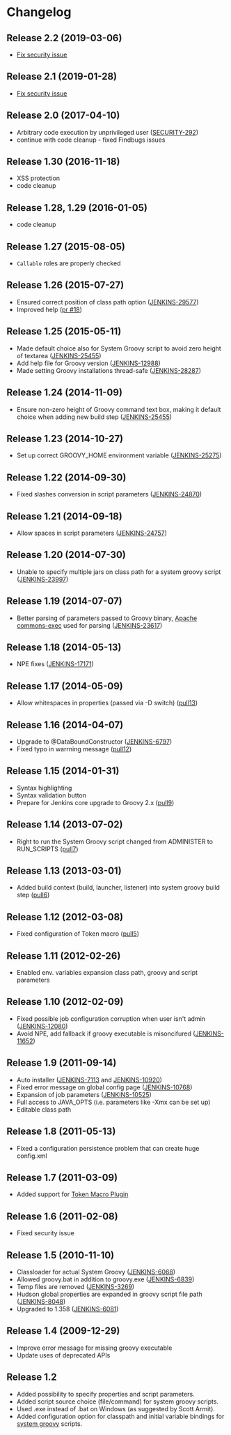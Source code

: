 # Changelog

## Release 2.2 (2019-03-06)

-   [Fix security
    issue](https://jenkins.io/security/advisory/2019-03-06/#SECURITY-1339)

## Release 2.1 (2019-01-28)

-   [Fix security
    issue](https://jenkins.io/security/advisory/2019-01-28/)

## Release 2.0 (2017-04-10)

-   Arbitrary code execution by unprivileged user
    ([SECURITY-292](https://jenkins.io/security/advisory/2017-04-10/#groovy-plugin))
-   continue with code cleanup - fixed Findbugs issues

## Release 1.30 (2016-11-18)

-   XSS protection
-   code cleanup

## Release 1.28, 1.29 (2016-01-05)

-   code cleanup

## Release 1.27 (2015-08-05)

-   `Callable` roles are properly checked

## Release 1.26 (2015-07-27)

-   Ensured correct position of class path option
    ([JENKINS-29577](https://issues.jenkins-ci.org/browse/JENKINS-29577))
-   Improved help ([pr
    \#18](https://github.com/jenkinsci/groovy-plugin/pull/18))

## Release 1.25 (2015-05-11)

-   Made default choice also for System Groovy script to avoid zero
    height of textarea
    ([JENKINS-25455](https://issues.jenkins-ci.org/browse/JENKINS-25455))
-   Add help file for Groovy version
    ([JENKINS-12988](https://issues.jenkins-ci.org/browse/JENKINS-12988))
-   Made setting Groovy installations thread-safe
    ([JENKINS-28287](https://issues.jenkins-ci.org/browse/JENKINS-28287))

## Release 1.24 (2014-11-09)

-   Ensure non-zero height of Groovy command text box, making it default
    choice when adding new build step
    ([JENKINS-25455](https://issues.jenkins-ci.org/browse/JENKINS-25455))

## Release 1.23 (2014-10-27)

-   Set up correct GROOVY\_HOME environment variable
    ([JENKINS-25275](https://issues.jenkins-ci.org/browse/JENKINS-25275))

## Release 1.22 (2014-09-30)

-   Fixed slashes conversion in script parameters
    ([JENKINS-24870](https://issues.jenkins-ci.org/browse/JENKINS-24870))

## Release 1.21 (2014-09-18)

-   Allow spaces in script parameters
    ([JENKINS-24757](https://issues.jenkins-ci.org/browse/JENKINS-24757))

## Release 1.20 (2014-07-30)

-   Unable to specify multiple jars on class path for a system groovy
    script
    ([JENKINS-23997](https://issues.jenkins-ci.org/browse/JENKINS-23997))

## Release 1.19 (2014-07-07)

-   Better parsing of parameters passed to Groovy binary, [Apache
    commons-exec](http://commons.apache.org/proper/commons-exec/) used
    for parsing
    ([JENKINS-23617](https://issues.jenkins-ci.org/browse/JENKINS-23617))

## Release 1.18 (2014-05-13)

-   NPE fixes
    ([JENKINS-17171](https://issues.jenkins-ci.org/browse/JENKINS-17171))

## Release 1.17 (2014-05-09)

-   Allow whitespaces in properties (passed via -D switch)
    ([pull13](https://github.com/jenkinsci/groovy-plugin/pull/13))

## Release 1.16 (2014-04-07)

-   Upgrade to @DataBoundConstructor
    ([JENKINS-6797](https://issues.jenkins-ci.org/browse/JENKINS-6797))
-   Fixed typo in warrning message
    ([pull12](https://github.com/jenkinsci/groovy-plugin/pull/12))

## Release 1.15 (2014-01-31)

-   Syntax highlighting
-   Syntax validation button
-   Prepare for Jenkins core upgrade to Groovy 2.x
    ([pull9](https://github.com/jenkinsci/groovy-plugin/pull/9))

## Release 1.14 (2013-07-02)

-   Right to run the System Groovy script changed from ADMINISTER to
    RUN\_SCRIPTS
    ([pull7](https://github.com/jenkinsci/groovy-plugin/pull/7))

## Release 1.13 (2013-03-01)

-   Added build context (build, launcher, listener) into system groovy
    build step
    ([pull6](https://github.com/jenkinsci/groovy-plugin/pull/6))

## Release 1.12 (2012-03-08)

-   Fixed configuration of Token macro
    ([pull5](https://github.com/jenkinsci/groovy-plugin/pull/5))

## Release 1.11 (2012-02-26)

-   Enabled env. variables expansion class path, groovy and script
    parameters

## Release 1.10 (2012-02-09)

-   Fixed possible job configuration corruption when user isn't admin
    ([JENKINS-12080](https://issues.jenkins-ci.org/browse/JENKINS-12080))
-   Avoid NPE, add fallback if groovy executable is misoncifured
    ([JENKINS-11652](https://issues.jenkins-ci.org/browse/JENKINS-11652))

## Release 1.9 (2011-09-14)

-   Auto installer
    ([JENKINS-7113](https://issues.jenkins-ci.org/browse/JENKINS-7113)
    and
    [JENKINS-10920](https://issues.jenkins-ci.org/browse/JENKINS-10920))
-   Fixed error message on global config page
    ([JENKINS-10768](https://issues.jenkins-ci.org/browse/JENKINS-10768))
-   Expansion of job parameters
    ([JENKINS-10525](https://issues.jenkins-ci.org/browse/JENKINS-10525))
-   Full access to JAVA\_OPTS (i.e. parameters like -Xmx can be set up)
-   Editable class path

## Release 1.8 (2011-05-13)

-   Fixed a configuration persistence problem that can create huge
    config.xml

## Release 1.7 (2011-03-09)

-   Added support for [Token Macro
    Plugin](https://wiki.jenkins.io/display/JENKINS/Token+Macro+Plugin)

## Release 1.6 (2011-02-08)

-   Fixed security issue

## Release 1.5 (2010-11-10)

-   Classloader for actual System Groovy
    ([JENKINS-6068](https://issues.jenkins-ci.org/browse/JENKINS-6068))
-   Allowed groovy.bat in addition to groovy.exe
    ([JENKINS-6839](https://issues.jenkins-ci.org/browse/JENKINS-6839))
-   Temp files are removed
    ([JENKINS-3269](https://issues.jenkins-ci.org/browse/JENKINS-3269))
-   Hudson global properties are expanded in groovy script file path
    ([JENKINS-8048](https://issues.jenkins-ci.org/browse/JENKINS-8048))
-   Upgraded to 1.358
    ([JENKINS-6081](https://issues.jenkins-ci.org/browse/JENKINS-6081))

## Release 1.4 (2009-12-29)

-   Improve error message for missing groovy executable
-   Update uses of deprecated APIs

## Release 1.2

-   Added possibility to specify properties and script parameters.
-   Added script source choice (file/command) for system groovy scripts.
-   Used .exe instead of .bat on Windows (as suggested by Scott Armit).
-   Added configuration option for classpath and initial variable
    bindings for  
    [system
    groovy](https://wiki.jenkins.io/display/JENKINS/Jenkins+Script+Console)
    scripts.
